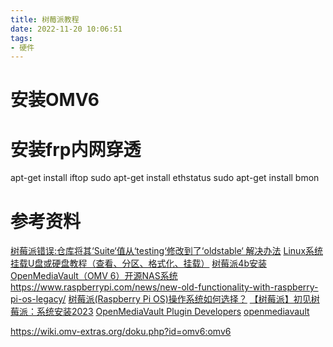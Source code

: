 ```yaml
---
title: 树莓派教程
date: 2022-11-20 10:06:51
tags:
- 硬件
---
```



# 安装OMV6


# 安装frp内网穿透


apt-get install iftop 
sudo apt-get install ethstatus
sudo apt-get install bmon

# 参考资料
[树莓派错误:仓库将其‘Suite‘值从‘testing‘修改到了‘oldstable‘ 解决办法](https://blog.csdn.net/toopoo/article/details/122407434)
[Linux系统挂载U盘或硬盘教程（查看、分区、格式化、挂载）](https://blog.zeruns.tech/archives/629.html)
[树莓派4b安装OpenMediaVault（OMV 6）开源NAS系统](https://xyzbz.cn/archives/944/)
https://www.raspberrypi.com/news/new-old-functionality-with-raspberry-pi-os-legacy/
[树莓派(Raspberry Pi OS)操作系统如何选择？](https://www.cnblogs.com/mq0036/p/18130075)
[【树莓派】初见树莓派：系统安装2023](https://blog.csdn.net/weixin_43710676/article/details/128981939)
[OpenMediaVault Plugin Developers](https://github.com/OpenMediaVault-Plugin-Developers/)
[openmediavault](https://www.openmediavault.org/)

https://wiki.omv-extras.org/doku.php?id=omv6:omv6